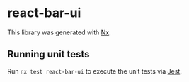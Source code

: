 # react-bar-ui

This library was generated with [Nx](https://nx.dev).

## Running unit tests

Run `nx test react-bar-ui` to execute the unit tests via [Jest](https://jestjs.io).
